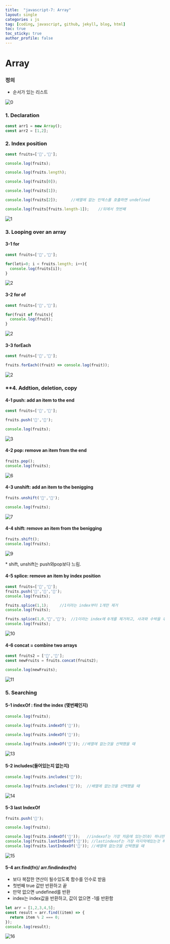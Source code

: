 ```yaml
---
title:  "javascript-7: Array"
layout: single
categories : js
tag: [coding, javascript, github, jekyll, blog, html]
toc: true
toc_sticky: true
author_profile: false
---
```




# Array



### 정의

- 순서가 있는 리스트

![0](https://user-images.githubusercontent.com/111720411/196940346-0d065087-af0f-46ae-b02b-74836ef7156e.jpg)

### **1. Declaration**

```js
const arr1 = new Array();
const arr2 = [1,2];
```

### **2. Index position**

```js
const fruits=['🍎','🍌'];

console.log(fruits);

console.log(fruits.length);

console.log(fruits[0]);

console.log(fruits[1]);

console.log(fruits[2]);      //배열에 없는 인덱스를 호출하면 undefined

console.log(fruits[fruits.length-1]);    //뒤에서 첫번째
```

![1](https://user-images.githubusercontent.com/111720411/196940382-32b6eea2-9d2b-414e-99b6-2dcd4a0c8a59.jpg)

###  **3. Looping over an array**

#### 3-1 for

```js
const fruits=['🍎','🍌'];

for(leti=0; i < fruits.length; i++){
  console.log(fruits[i]);
}
```

![2](https://user-images.githubusercontent.com/111720411/196940408-b1a93725-bb17-4916-8568-077e2751830f.jpg)

#### 3-2 for of

```js
const fruits=['🍎','🍌'];

for(fruit of fruits){
  console.log(fruit);
}
```

![2](https://user-images.githubusercontent.com/111720411/196940443-aa9e4e32-ab0a-4b66-8245-1130635fcda8.jpg)

#### 3-3 forEach

```js
const fruits=['🍎','🍌'];

fruits.forEach((fruit) => console.log(fruit));
```

![2](https://user-images.githubusercontent.com/111720411/196940478-9ffc5d1c-66eb-43eb-85e9-0488c2e8c369.jpg)


### **4. Addtion, deletion, copy

#### 4-1 push: add an item to the end

```js
const fruits=['🍎','🍌'];

fruits.push('🍓','🍑');

console.log(fruits);
```

![3](https://user-images.githubusercontent.com/111720411/196940565-d0f5c481-15d6-4826-9c20-7057826151bb.jpg)


#### 4-2 pop: remove an item from the end

```js
fruits.pop();
console.log(fruits);
```

![6](https://user-images.githubusercontent.com/111720411/196940587-c6e19a03-9027-4378-ae4b-33e5c8e84030.jpg)

#### 4-3 unshift: add an item to the benigging

```js
fruits.unshift('🍓','🍋');

console.log(fruits);

```

![7](https://user-images.githubusercontent.com/111720411/196940608-39c2cf6b-131a-4814-9de8-28683816bc0c.jpg)

#### 4-4 shift: remove an item from the benigging

```js
fruits.shift();
console.log(fruits);
```

![9](https://user-images.githubusercontent.com/111720411/196940654-501b0025-cbcd-4efa-a260-428d8700fc58.jpg)

\* shift, unshift는 push와pop보다 느림.

#### 4-5 splice: remove an item by index position

```js
const fruits=['🍎','🍌'];
fruits.push('🍓','🍑','🍋');
console.log(fruits);

fruits.splice(1,1);     //1이라는 index부터 1개만 제거
console.log(fruits);

fruits.splice(1,0,'🍏','🍉');  //1이라는 index에 0개를 제거하고, 사과와 수박을 추가함
console.log(fruits);
```

![10](https://user-images.githubusercontent.com/111720411/196940686-9fe1e136-a28e-40dc-8514-c740a44c775f.jpg)

#### 4-6 concat = combine two arrays

```js
const fruits2 = ['🍐','🥥'];
const newFruits = fruits.concat(fruits2);

console.log(newFruits);
```

![11](https://user-images.githubusercontent.com/111720411/196940712-6a9ad96e-9d35-428c-a3d3-7b8fc070b198.jpg)

### 5.  **Searching**

#### 5-1 indexOf : find the index (몇번째인지)

```js
console.log(fruits);

console.log(fruits.indexOf('🍎'));

console.log(fruits.indexOf('🍉'));

console.log(fruits.indexOf('🥥')); //배열에 없는것을 선택했을 때
```

![13](https://user-images.githubusercontent.com/111720411/196940747-30946089-02f1-471c-8fe2-48000e45bedb.jpg)

#### 5-2 includes(들어있는지 없는지)

```js
console.log(fruits.includes('🍉'));
 
console.log(fruits.includes('🥥'));  //배열에 없는것을 선택했을 때
```

![14](https://user-images.githubusercontent.com/111720411/196940831-34a18383-0be8-4174-a31d-5f63336d287b.jpg)


#### 5-3 last IndexOf 

```js
fruits.push('🍎');

console.log(fruits);

console.log(fruits.indexOf('🍎'));   //indexof는 가장 처음에 있는것(0) 하나만 나타냄
console.log(fruits.lastIndexOf('🍎')); //lastindexof는 가장 마지막에있는것 하나만 나타냄
console.log(fruits.lastIndexOf('🥥')); //배열에 없는것을 선택했을 때

```

![15](https://user-images.githubusercontent.com/111720411/196940860-7266d935-b1a6-4904-ada9-7ee6e2bb3181.jpg)


#### 5-4 arr.find(fn)/ arr.findindex(fn)

- 보다 복잡한 연산이 될수있도록 함수를 인수로 받음
- 첫번째 true 값만 반환하고 끝
- 만약 없으면 undefined를 반환
- index는 index값을 반환하고, 값이 없으면 -1를 반환함

```js
let arr = [1,2,3,4,5];
const result = arr.find((item) => {
  return item % 2 === 0;
});
console.log(result);

```

![16](https://user-images.githubusercontent.com/111720411/196940889-b3d3f4c0-43e7-4e69-8207-54e72d866e81.jpg)


